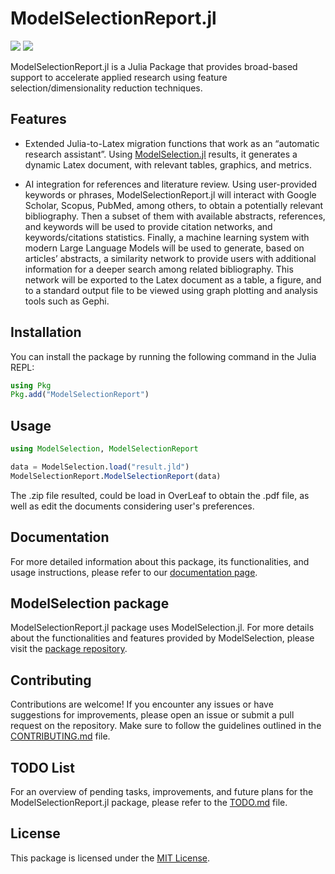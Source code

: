 # ModelSelectionReport.jl

[![][documentation-main-img]][documentation-main-url] [![][build-main-img]][build-main-url]

ModelSelectionReport.jl is a Julia Package that provides broad-based support to accelerate applied research using feature selection/dimensionality reduction techniques.

## Features

- Extended Julia-to-Latex migration functions that work as an “automatic research assistant”. Using [ModelSelection.jl](https://github.com/ParallelGSReg/ModelSelectionGUI.jl) results, it generates a dynamic Latex document, with relevant tables, graphics, and metrics.
  
- AI integration for references and literature review. Using user-provided keywords or phrases, ModelSelectionReport.jl will interact with Google Scholar, Scopus, PubMed, among others, to obtain a potentially relevant bibliography. Then a subset of them with available abstracts, references, and keywords will be used to provide citation networks, and keywords/citations statistics. Finally, a machine learning system with modern Large Language Models will be used to generate, based on articles’ abstracts, a similarity network to provide users with additional information for a deeper search among related bibliography. This network will be exported to the Latex document as a table, a figure, and to a standard output file to be viewed using graph plotting and analysis tools such as Gephi.

## Installation

You can install the package by running the following command in the Julia REPL:

```julia
using Pkg
Pkg.add("ModelSelectionReport")
```

## Usage

```julia
using ModelSelection, ModelSelectionReport

data = ModelSelection.load("result.jld")
ModelSelectionReport.ModelSelectionReport(data)
```

The .zip file resulted, could be load in OverLeaf to obtain the .pdf file, as well as edit the documents considering user's preferences.

## Documentation

For more detailed information about this package, its functionalities, and usage instructions, please refer to our [documentation page](https://parallelgsreg.github.io/ModelSelectionReport.jl).

## ModelSelection package
ModelSelectionReport.jl package uses ModelSelection.jl. For more details about the functionalities and features provided by ModelSelection, please visit the [package repository](https://github.com/ParallelGSReg/ModelSelection.jl).

## Contributing

Contributions are welcome! If you encounter any issues or have suggestions for improvements, please open an issue or submit a pull request on the repository. Make sure to follow the guidelines outlined in the [CONTRIBUTING.md](CONTRIBUTING.md) file.

## TODO List

For an overview of pending tasks, improvements, and future plans for the ModelSelectionReport.jl package, please refer to the [TODO.md](TODO.md) file.

## License

This package is licensed under the [MIT License](LICENSE).

[build-main-img]: https://github.com/ParallelGSReg/ModelSelectionReport.jl/actions/workflows/build.yaml/badge.svg?branch=main
[build-main-url]: https://github.com/ParallelGSReg/ModelSelectionReport.jl/pkgs/container/ModelSelectionReport.jl

[test-main-img]: https://github.com/ParallelGSReg/ModelSelectionReport.jl/actions/workflows/test.yaml/badge.svg?branch=main
[test-main-url]: https://github.com/ParallelGSReg/ModelSelectionReport.jl/actions/workflows/test.yaml

[codecov-img]: https://codecov.io/gh/ParallelGSReg/ModelSelectionReport.jl/branch/main/graph/badge.svg
[codecov-url]: https://codecov.io/gh/ParallelGSReg/ModelSelectionReport.jl

[documentation-main-img]: https://github.com/ParallelGSReg/ModelSelectionReport.jl/actions/workflows/docs.yaml/badge.svg
[documentation-main-url]: https://parallelgsreg.github.io/ModelSelectionReport.jl
